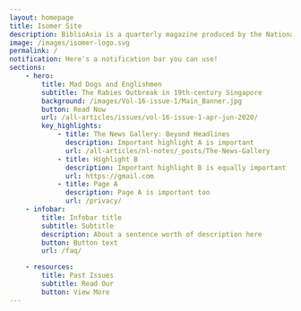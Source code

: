 ```yaml
---
layout: homepage
title: Isomer Site
description: BiblioAsia is a quarterly magazine produced by the National Library of Singapore
image: /images/isomer-logo.svg
permalink: /
notification: Here's a notification bar you can use!
sections:
    - hero:
        title: Mad Dogs and Englishmen
        subtitle: The Rabies Outbreak in 19th-century Singapore
        background: /images/Vol-16-issue-1/Main_Banner.jpg
        button: Read Now
        url: /all-articles/issues/vol-16-issue-1-apr-jun-2020/
        key_highlights:
            - title: The News Gallery: Beyond Headlines
              description: Important highlight A is important
              url: /all-articles/nl-notes/_posts/The-News-Gallery
            - title: Highlight B
              description: Important highlight B is equally important
              url: https://gmail.com
            - title: Page A
              description: Page A is important too
              url: /privacy/
    - infobar:
        title: Infobar title
        subtitle: Subtitle
        description: About a sentence worth of description here
        button: Button text
        url: /faq/

    - resources:
        title: Past Issues
        subtitle: Read Our
        button: View More
---
```

